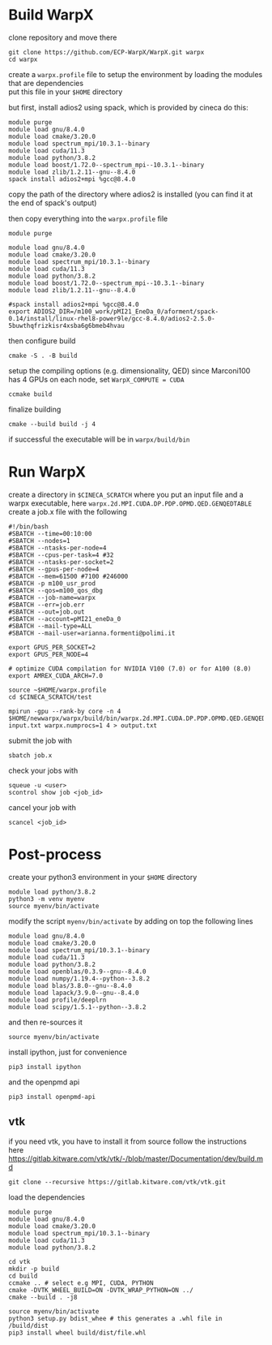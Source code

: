# Build WarpX
clone repository and move there 
```
git clone https://github.com/ECP-WarpX/WarpX.git warpx
cd warpx
```

create a `warpx.profile` file to setup the environment by loading the modules that are dependencies  
put this file in your `$HOME` directory

but first, install adios2 using spack, which is provided by cineca
do this: 
```
module purge
module load gnu/8.4.0
module load cmake/3.20.0
module load spectrum_mpi/10.3.1--binary
module load cuda/11.3
module load python/3.8.2
module load boost/1.72.0--spectrum_mpi--10.3.1--binary
module load zlib/1.2.11--gnu--8.4.0
spack install adios2+mpi %gcc@8.4.0
```
copy the path of the directory where adios2 is installed (you can find it at the end of spack's output)

then copy everything into the `warpx.profile` file 
```
module purge

module load gnu/8.4.0
module load cmake/3.20.0
module load spectrum_mpi/10.3.1--binary
module load cuda/11.3
module load python/3.8.2
module load boost/1.72.0--spectrum_mpi--10.3.1--binary
module load zlib/1.2.11--gnu--8.4.0

#spack install adios2+mpi %gcc@8.4.0
export ADIOS2_DIR=/m100_work/pMI21_EneDa_0/aforment/spack-0.14/install/linux-rhel8-power9le/gcc-8.4.0/adios2-2.5.0-5buwthqfrizkisr4xsba6g6bmeb4hvau
```

then configure build
```
cmake -S . -B build
```

setup the compiling options (e.g. dimensionality, QED)
since Marconi100 has 4 GPUs on each node, set `WarpX_COMPUTE = CUDA` 
```
ccmake build
``` 

finalize building
```
cmake --build build -j 4
```

if successful the executable will be in `warpx/build/bin`

# Run WarpX
create a directory in `$CINECA_SCRATCH` where you put an input file and a warpx executable, here `warpx.2d.MPI.CUDA.DP.PDP.OPMD.QED.GENQEDTABLE`
create a job.x file with the following
```
#!/bin/bash
#SBATCH --time=00:10:00
#SBATCH --nodes=1
#SBATCH --ntasks-per-node=4
#SBATCH --cpus-per-task=4 #32 
#SBATCH --ntasks-per-socket=2
#SBATCH --gpus-per-node=4
#SBATCH --mem=61500 #7100 #246000
#SBATCH -p m100_usr_prod
#SBATCH --qos=m100_qos_dbg
#SBATCH --job-name=warpx
#SBATCH --err=job.err
#SBATCH --out=job.out
#SBATCH --account=pMI21_eneDa_0
#SBATCH --mail-type=ALL
#SBATCH --mail-user=arianna.formenti@polimi.it

export GPUS_PER_SOCKET=2
export GPUS_PER_NODE=4

# optimize CUDA compilation for NVIDIA V100 (7.0) or for A100 (8.0)
export AMREX_CUDA_ARCH=7.0

source ~$HOME/warpx.profile
cd $CINECA_SCRATCH/test

mpirun -gpu --rank-by core -n 4 $HOME/newwarpx/warpx/build/bin/warpx.2d.MPI.CUDA.DP.PDP.OPMD.QED.GENQEDTABLES input.txt warpx.numprocs=1 4 > output.txt
```

submit the job with 
```
sbatch job.x
```

check your jobs with 
```
squeue -u <user>
scontrol show job <job_id>
``` 

cancel your job with 
```
scancel <job_id>
```

# Post-process 
create your python3 environment in your `$HOME` directory 
```
module load python/3.8.2
python3 -m venv myenv
source myenv/bin/activate
```

modify the script `myenv/bin/activate`  by adding on top the following lines 
```
module load gnu/8.4.0
module load cmake/3.20.0
module load spectrum_mpi/10.3.1--binary
module load cuda/11.3
module load python/3.8.2
module load openblas/0.3.9--gnu--8.4.0
module load numpy/1.19.4--python--3.8.2
module load blas/3.8.0--gnu--8.4.0
module load lapack/3.9.0--gnu--8.4.0
module load profile/deeplrn
module load scipy/1.5.1--python--3.8.2
```

and then re-sources it 
```
source myenv/bin/activate
```

install ipython, just for convenience  
```
pip3 install ipython
``` 
and the openpmd api
```
pip3 install openpmd-api
``` 

## vtk 
if you need vtk, you have to install it from source 
follow the instructions here 
https://gitlab.kitware.com/vtk/vtk/-/blob/master/Documentation/dev/build.md

```
git clone --recursive https://gitlab.kitware.com/vtk/vtk.git
```

load the dependencies 
```
module purge
module load gnu/8.4.0
module load cmake/3.20.0
module load spectrum_mpi/10.3.1--binary
module load cuda/11.3
module load python/3.8.2
```

```
cd vtk 
mkdir -p build
cd build
ccmake .. # select e.g MPI, CUDA, PYTHON
cmake -DVTK_WHEEL_BUILD=ON -DVTK_WRAP_PYTHON=ON ../
cmake --build . -j8
```

```
source myenv/bin/activate
python3 setup.py bdist_whee # this generates a .whl file in /build/dist
pip3 install wheel build/dist/file.whl
```
